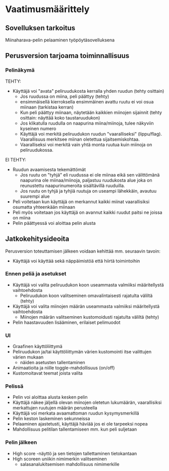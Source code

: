 # Vaatimusmäärittely

## Sovelluksen tarkoitus
Miinaharava-pelin pelaaminen työpöytäsovelluksena

## Perusversion tarjoama toiminnallisuus

### Pelinäkymä

TEHTY:
* Käyttäjä voi "avata" peliruudukosta kerralla yhden ruudun (tehty osittain)
	* Jos ruudussa on miina, peli päättyy (tehty)
	* ensimmäisellä kierroksella ensimmäinen avattu ruutu ei voi osua miinaan (tarkistaa kerran)
	* Kun peli päättyy miinaan, näytetään kaikkien miinojen sijainnit (tehty osittain: näyttää koko taustaruudukon)
	* Jos klikatulla ruudulla on naapurina miina/miinoja, tulee näkyviin kyseinen numero
	* Käyttäjä voi merkitä peliruudukon ruudun "vaaralliseksi" (lippu/flag). Vaarallisuus merkitsee miinan oletettua sijaitsemiskohtaa.
	* Vaaralliseksi voi merkitä vain yhtä monta ruutua kuin miinoja on peliruudukossa.

EI TEHTY:
* Ruudun avaamisesta tekemättömät
	* Jos ruutu on "tyhjä" eli ruudussa ei ole miinaa eikä sen välittömänä naapurina ole miinaa/miinoja, paljastuu ruudukosta alue joka on reunustettu naapurinumeroita sisältävillä ruuduilla.
	* Jos ruutu on tyhjä ja tyhjiä ruutuja on useampi lähekkäin, avautuu suurempi alue
* Peli voitetaan kun käyttäjä on merkannut kaikki miinat vaarallisiksi osumatta yhteenkään miinaan
* Peli myös voitetaan jos käyttäjä on avannut kaikki ruudut paitsi ne joissa on miina
* Pelin päättyessä voi aloittaa pelin alusta

## Jatkokehitysideoita
Perusversion toteuttamisen jälkeen voidaan kehittää mm. seuraavin tavoin:
* Käyttäjä voi käyttää sekä näppäimistöä että hiirtä toimintoihin
### Ennen peliä ja asetukset
- Käyttäjä voi valita peliruudukon koon useammasta valmiiksi määritellystä vaihtoehdosta
	- Peliruudukon koon valitseminen omavalintaisesti rajatulta väliltä (tehty)
- Käyttäjä voi valita miinojen määrän useammasta valmiiksi määritellystä vaihtoehdosta
	- Miinojen määrän valitseminen kustomoidusti rajatulta väliltä (tehty)
- Pelin haastavuuden lisääminen, erilaiset pelimuodot
### UI
- Graafinen käyttöliittymä
- Peliruudukon ja/tai käyttöliittymän värien kustomointi itse valittujen värien mukaan
	- näiden asetusten tallentaminen
- Animaatioita ja niille toggle-mahdollisuus (on/off)
- Kustomoitavat teemat joista valita

### Pelissä
- Pelin voi aloittaa alusta kesken pelin
- Käyttäjä näkee jäljellä olevan miinojen oletetun lukumäärän, vaarallisiksi merkattujen ruutujen määrän perusteella
- Käyttäjä voi merkata avaamattoman ruudun kysymysmerkillä
- Pelin keston laskeminen sekunneissa
- Pelaaminen ajastetusti, käyttäjä häviää jos ei ole tarpeeksi nopea
- Mahdollisuus pelitilan tallentamiseen mm. kun peli suljetaan

### Pelin jälkeen
- High score -näyttö ja sen tietojen tallettaminen tietokantaan
- High scoreen uniikin nimimerkin valitseminen
	- salasanalukitsemisen mahdollisuus nimimerkille

